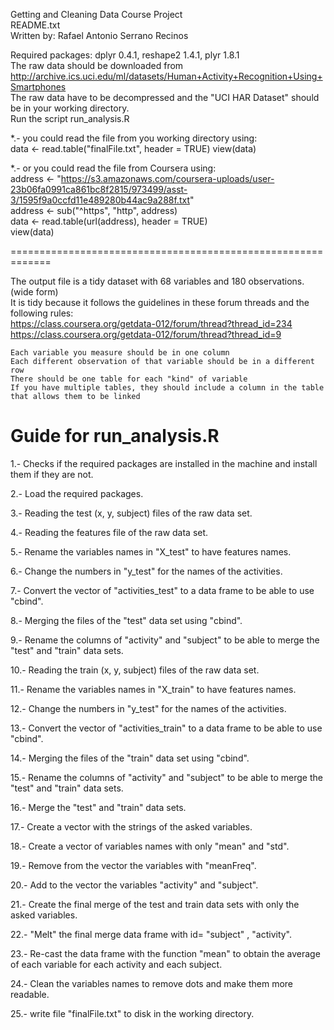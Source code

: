 Getting and Cleaning Data Course Project  
README.txt  
Written by: Rafael Antonio Serrano Recinos  


Required packages: dplyr 0.4.1, reshape2 1.4.1, plyr 1.8.1  
The raw data should be downloaded from  
 http://archive.ics.uci.edu/ml/datasets/Human+Activity+Recognition+Using+Smartphones   
The raw data have to be decompressed and the "UCI HAR Dataset" should be in your working directory.  
Run the script run_analysis.R    

*.- you could read the file from you working directory using:  
data <- read.table("finalFile.txt", header = TRUE) 
view(data)

*.- or you could read the file from Coursera using:    
    address <- "https://s3.amazonaws.com/coursera-uploads/user-23b06fa0991ca861bc8f2815/973499/asst-3/1595f9a0ccfd11e489280b44ac9a288f.txt"  
    address <- sub("^https", "http", address)  
    data <- read.table(url(address), header = TRUE)  
    view(data)  
 
=============================================================

The output file is a tidy dataset with 68 variables and 180 observations. (wide form)  
It is tidy because it follows the guidelines in these forum threads and the following rules:  
https://class.coursera.org/getdata-012/forum/thread?thread_id=234  
https://class.coursera.org/getdata-012/forum/thread?thread_id=9  

    Each variable you measure should be in one column
    Each different observation of that variable should be in a different row
    There should be one table for each "kind" of variable
    If you have multiple tables, they should include a column in the table that allows them to be linked


Guide for run_analysis.R
=========================
1.- Checks if the required packages are installed in the machine and install them if they are not.

2.- Load the required packages.

3.- Reading the test (x, y, subject) files of the raw data set.

4.- Reading the features file of the raw data set.

5.- Rename the variables names in "X_test" to have features names.

6.- Change the numbers in "y_test" for the names of the activities.

7.- Convert the vector of "activities_test" to a data frame to be able to use "cbind".

8.- Merging the files of the "test" data set using "cbind".

9.- Rename the columns of "activity" and "subject" to be able to merge the "test" and "train" data sets.


10.- Reading the train (x, y, subject) files of the raw data set.

11.- Rename the variables names in "X_train" to have features names.

12.- Change the numbers in "y_test" for the names of the activities.

13.- Convert the vector of "activities_train" to a data frame to be able to use "cbind".

14.- Merging the files of the "train" data set using "cbind".

15.- Rename the columns of "activity" and "subject" to be able to merge the "test" and "train" data sets.


16.- Merge the "test" and "train" data sets.

17.- Create a vector with the strings of the asked variables.

18.- Create a vector of variables names with only "mean" and "std".

19.- Remove from the vector the variables with "meanFreq".

20.- Add to the vector the variables "activity" and "subject".  

21.- Create the final merge of the test and train data sets with only the asked variables.


22.- "Melt" the final merge data frame with id= "subject" , "activity".

23.- Re-cast the data frame with the function "mean" to obtain the average of each variable for each activity and each subject.

24.- Clean the variables names to remove dots and make them more readable.

25.- write file "finalFile.txt" to disk in the working directory.


